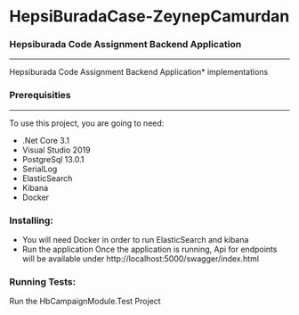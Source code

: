 # HepsiBuradaCase-ZeynepCamurdan

### **Hepsiburada Code Assignment Backend Application**
------------
Hepsiburada Code Assignment Backend Application* implementations
### **Prerequisities**
------------
To use this project, you are going to need:

- .Net Core 3.1
- Visual Studio 2019
- PostgreSql 13.0.1
- SerialLog
- ElasticSearch
- Kibana
- Docker

### **Installing:**
- You will need Docker in order to run ElasticSearch and kibana
- Run the application
Once the application is running, Api for endpoints will be available under http://localhost:5000/swagger/index.html

### **Running Tests:**
Run the HbCampaignModule.Test Project
